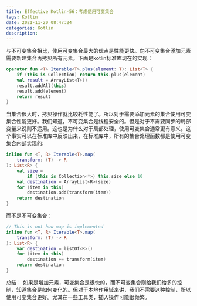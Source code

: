 ```yaml
---
title: Effective Kotlin-56：考虑使用可变集合
tags: Kotlin
date: 2021-11-20 08:47:24
categories: Kotlin
description:
---
```



与不可变集合相比，使用可变集合最大的优点是性能更快。向不可变集合添加元素需要新建集合再拷贝所有元素，下面是kotlin标准库现在的实现：
```kotlin
operator fun <T> Iterable<T>.plus(element: T): List<T> {
    if (this is Collection) return this.plus(element)
    val result = ArrayList<T>()
    result.addAll(this)
    result.add(element)
    return result
}
```

当集合很大时，拷贝操作就比较耗性能了。所以对于需要添加元素的集合使用可变集合性能更好。我们知道，不可变集合是线程安全的。但是对于不需要同步的局部变量来说则不适用。这也是为什么对于局部处理，使用可变集合通常更有意义。这个事实可以在标准库中反映出来，在标准库中，所有的集合处理函数都是使用可变集合内部实现的:

```kotlin
inline fun <T, R> Iterable<T>.map(
    transform: (T) -> R
): List<R> {
    val size =
        if (this is Collection<*>) this.size else 10
    val destination = ArrayList<R>(size)
    for (item in this)
        destination.add(transform(item))
    return destination
}
```

而不是不可变集合：
```kotlin
// This is not how map is implemented
inline fun <T, R> Iterable<T>.map(
    transform: (T) -> R
): List<R> {
    var destination = listOf<R>()
    for (item in this)
        destination += transform(item)
    return destination
}
```


总结：
如果是增加元素，可变集合是很快的，而不可变集合则给我们给多的控制，知道集合是如何变化的。但对于本地作用域来讲，我们不需要这种控制，所以使用可变集合更好。尤其在一些工具类，插入操作可能很频繁。


